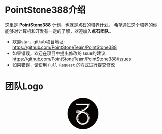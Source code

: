 # PointStone388介绍

这里是 **PointStone388** 计划，也就是点石的培养计划。
希望通过这个培养的你能够对计算机和开发有一定的了解，欢迎加入**点石团队**。


- 欢迎star，github项目地址: https://github.com/PointStoneTeam/PointStone388
- 如果错误，欢迎在项目中提出修改的issue的建议: https://github.com/PointStoneTeam/PointStone388/issues
- 如果错误，请使用 `Pull Request` 的方式进行提交修改

# 团队Logo
<div align="center"> <img src="img/logo.png" width="100"/> </div><br>

